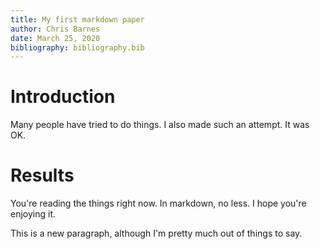 ```yaml
---
title: My first markdown paper
author: Chris Barnes
date: March 25, 2020
bibliography: bibliography.bib
---
```

# Introduction

Many people have tried to do things.
I also made such an attempt.
It was OK.

# Results

You're reading the things right now.
In markdown, no less.
I hope you're enjoying it.

This is a new paragraph, although I'm pretty much out of things to say.
